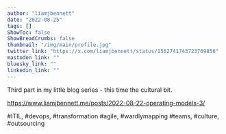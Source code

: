 ```yaml
---
author: "liamjbennett"
date: "2022-08-25"
tags: []
ShowToc: false
ShowBreadCrumbs: false
thumbnail: "/img/main/profile.jpg"
twitter_link: "https://x.com/liamjbennett/status/1562741743723769856"
mastodon_link: ""
bluesky_link: ""
linkedin_link: ""
---
```


Third part in my little blog series - this time the cultural bit.

https://www.liamjbennett.me/posts/2022-08-22-operating-models-3/

#ITIL, #devops, #transformation #agile, #wardlymapping #teams, #culture, #outsourcing

